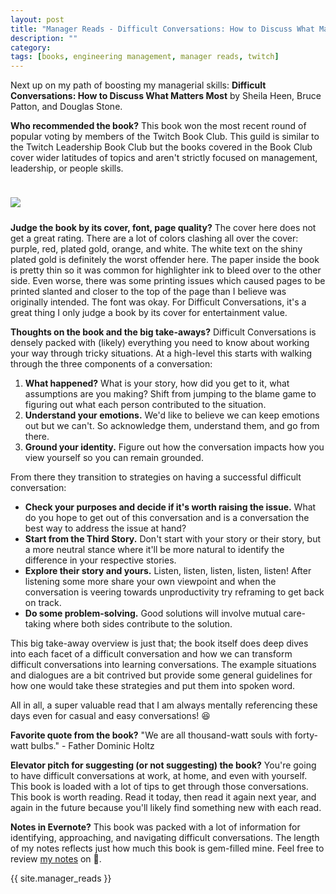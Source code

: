 ```yaml
---
layout: post
title: "Manager Reads - Difficult Conversations: How to Discuss What Matters Most"
description: ""
category: 
tags: [books, engineering management, manager reads, twitch]
---
```


Next up on my path of boosting my managerial skills: **Difficult Conversations: How to Discuss What Matters Most** by Sheila Heen, Bruce Patton, and Douglas Stone.

**Who recommended the book?** This book won the most recent round of popular voting by members of the Twitch Book Club. This guild is similar to the Twitch Leadership Book Club but the books covered in the Book Club cover wider latitudes of topics and aren't strictly focused on management, leadership, or people skills. 

<div>
	<img class="rounded-corners" style="max-width: 500px; border: 1px; margin-top: 24px;" src="{{ site.images2018 }}/05-20/difficult.jpg"/>
	<p class="caption-text" style="line-height: 1.5em; margin-bottom: 24px;"><strong></strong></p>
</div>

**Judge the book by its cover, font, page quality?** The cover here does not get a great rating. There are a lot of colors clashing all over the cover: purple, red, plated gold, orange, and white. The white text on the shiny plated gold is definitely the worst offender here. The paper inside the book is pretty thin so it was common for highlighter ink to bleed over to the other side. Even worse, there was some printing issues which caused pages to be printed slanted and closer to the top of the page than I believe was originally intended. The font was okay. For Difficult Conversations, it's a great thing I only judge a book by its cover for entertainment value.

**Thoughts on the book and the big take-aways?** Difficult Conversations is densely packed with (likely) everything you need to know about working your way through tricky situations. At a high-level this starts with walking through the three components of a conversation:

1. **What happened?** What is your story, how did you get to it, what assumptions are you making? Shift from jumping to the blame game to figuring out what each person contributed to the situation.
1. **Understand your emotions.** We'd like to believe we can keep emotions out but we can't. So acknowledge them, understand them, and go from there.
1. **Ground your identity.** Figure out how the conversation impacts how you view yourself so you can remain grounded.

From there they transition to strategies on having a successful difficult conversation:

* **Check your purposes and decide if it's worth raising the issue.** What do you hope to get out of this conversation and is a conversation the best way to address the issue at hand?
* **Start from the Third Story.** Don't start with your story or their story, but a more neutral stance where it'll be more natural to identify the difference in your respective stories. 
* **Explore their story and yours.** Listen, listen, listen, listen, listen! After listening some more share your own viewpoint and when the conversation is veering towards unproductivity try reframing to get back on track. 
* **Do some problem-solving.** Good solutions will involve mutual care-taking where both sides contribute to the solution.

This big take-away overview is just that; the book itself does deep dives into each facet of a difficult conversation and how we can transform difficult conversations into learning conversations. The example situations and dialogues are a bit contrived but provide some general guidelines for how one would take these strategies and put them into spoken word.

All in all, a super valuable read that I am always mentally referencing these days even for casual and easy conversations! 😆

**Favorite quote from the book?** "We are all thousand-watt souls with forty-watt bulbs." - Father Dominic Holtz

**Elevator pitch for suggesting (or not suggesting) the book?** You're going to have difficult conversations at work, at home, and even with yourself. This book is loaded with a lot of tips to get through those conversations. This book is worth reading. Read it today, then read it again next year, and again in the future because you'll likely find something new with each read.

**Notes in Evernote?** This book was packed with a lot of information for identifying, approaching, and navigating difficult conversations. The length of my notes reflects just how much this book is gem-filled mine. Feel free to review [my notes][1] on 🐘.

{{ site.manager_reads }}

[1]: https://www.evernote.com/l/AOTisyRTwG1OOocPrbUAVNTZmgg1XaMlUc8
